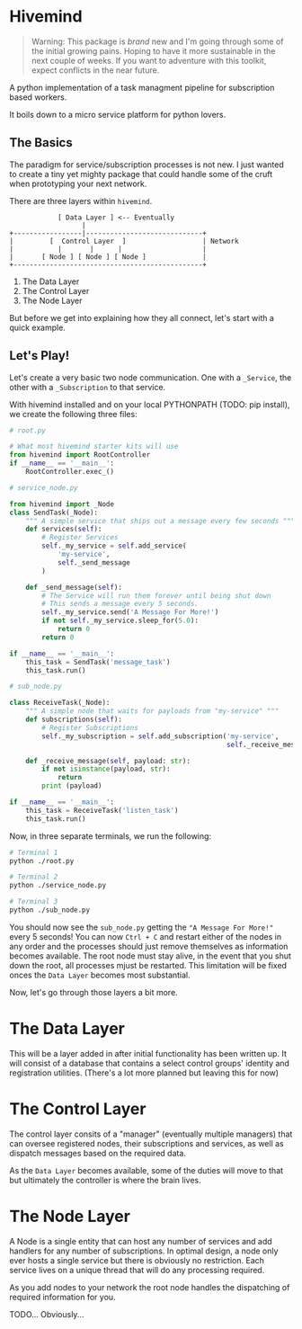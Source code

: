 Hivemind
========

> Warning: This package is _brand_ new and I'm going through some of the initial growing pains. Hoping to have it more sustainable in the next couple of weeks. If you want to adventure with this toolkit, expect conflicts in the near future.

A python implementation of a task managment pipeline for subscription based workers. 

It boils down to a micro service platform for python lovers.

The Basics
----------
The paradigm for service/subscription processes is not new. I just wanted to create a tiny yet mighty package that could handle some of the cruft when prototyping your next network.

There are three layers within `hivemind`.

```
            [ Data Layer ] <-- Eventually
                  |
+-----------------|-----------------------------+
|         [  Control Layer  ]                   | Network
|           |       |      |                    |
|       [ Node ] [ Node ] [ Node ]              |
+-----------------------------------------------+
```

1. The Data Layer
2. The Control Layer
3. The Node Layer

But before we get into explaining how they all connect, let's start with a quick example.

## Let's Play!
Let's create a very basic two node communication. One with a `_Service`, the other with a `_Subscription` to that service.

With hivemind installed and on your local PYTHONPATH (TODO: pip install), we create the following three files:

```py
# root.py

# What most hivemind starter kits will use
from hivemind import RootController
if __name__ == '__main__':
    RootController.exec_()
```

```py
# service_node.py

from hivemind import _Node
class SendTask(_Node):
    """ A simple service that ships out a message every few seconds """
    def services(self):
        # Register Services
        self._my_service = self.add_service(
            'my-service',
            self._send_message
        )

    def _send_message(self):
        # The Service will run them forever until being shut down
        # This sends a message every 5 seconds.
        self._my_service.send('A Message For More!')
        if not self._my_service.sleep_for(5.0):
            return 0
        return 0

if __name__ == '__main__':
    this_task = SendTask('message_task')
    this_task.run()
```

```py
# sub_node.py

class ReceiveTask(_Node):
    """ A simple node that waits for payloads from "my-service" """
    def subscriptions(self):
        # Register Subscriptions
        self._my_subscription = self.add_subscription('my-service',
                                                      self._receive_message)

    def _receive_message(self, payload: str):
        if not isinstance(payload, str):
            return
        print (payload)

if __name__ == '__main__':
    this_task = ReceiveTask('listen_task')
    this_task.run()
```

Now, in three separate terminals, we run the following:

```bash
# Terminal 1
python ./root.py
```

```bash
# Terminal 2
python ./service_node.py
```

```bash
# Terminal 3
python ./sub_node.py
```

You should now see the `sub_node.py` getting the `"A Message For More!"` every 5 seconds! You can now `Ctrl + C` and restart either of the nodes in any order and the processes should just remove themselves as information becomes available. The root node must stay alive, in the event that you shut down the root, all processes mjust be restarted. This limitation will be fixed onces the `Data Layer` becomes most substantial.

Now, let's go through those layers a bit more.

# The Data Layer
This will be a layer added in after initial functionality has been written up. It will consist of a database that contains a select control groups' identity and registration utilities. (There's a lot more planned but leaving this for now)

# The Control Layer
The control layer consits of a "manager" (eventually multiple managers) that can oversee registered nodes, their subscriptions and services, as well as dispatch messages based on the required data.

As the `Data Layer` becomes available, some of the duties will move to that but ultimately the controller is where the brain lives.

# The Node Layer
A Node is a single entity that can host any number of services and add handlers for any number of subscriptions. In optimal design, a node only ever hosts a single service but there is obviously no restriction. Each service lives on a unique thread that will do any processing required.

As you add nodes to your network the root node handles the dispatching of required information for you.

TODO... Obviously...

